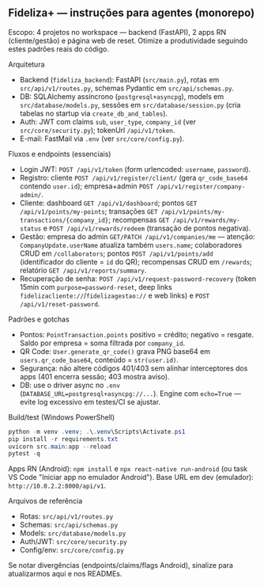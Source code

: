 ## Fideliza+ — instruções para agentes (monorepo)

Escopo: 4 projetos no workspace — backend (FastAPI), 2 apps RN (cliente/gestão) e página web de reset. Otimize a produtividade seguindo estes padrões reais do código.

Arquitetura
- Backend (`fideliza_backend`): FastAPI (`src/main.py`), rotas em `src/api/v1/routes.py`, schemas Pydantic em `src/api/schemas.py`.
- DB: SQLAlchemy assíncrono (`postgresql+asyncpg`), models em `src/database/models.py`, sessões em `src/database/session.py` (cria tabelas no startup via `create_db_and_tables`).
- Auth: JWT com claims `sub`, `user_type`, `company_id` (ver `src/core/security.py`); tokenUrl `/api/v1/token`.
- E-mail: FastMail via `.env` (ver `src/core/config.py`).

Fluxos e endpoints (essenciais)
- Login JWT: `POST /api/v1/token` (form urlencoded: `username`, `password`).
- Registro: cliente `POST /api/v1/register/client/` (gera `qr_code_base64` contendo `user.id`); empresa+admin `POST /api/v1/register/company-admin/`.
- Cliente: dashboard `GET /api/v1/dashboard`; pontos `GET /api/v1/points/my-points`; transações `GET /api/v1/points/my-transactions/{company_id}`; recompensas `GET /api/v1/rewards/my-status` e `POST /api/v1/rewards/redeem` (transação de pontos negativa).
- Gestão: empresa do admin `GET/PATCH /api/v1/companies/me` — atenção: `CompanyUpdate.userName` atualiza também `users.name`; colaboradores CRUD em `/collaborators`; pontos `POST /api/v1/points/add` (identificador do cliente = `id` do QR); recompensas CRUD em `/rewards`; relatório `GET /api/v1/reports/summary`.
- Recuperação de senha: `POST /api/v1/request-password-recovery` (token 15min com `purpose=password-reset`, deep links `fidelizacliente://`/`fidelizagestao://` e web links) e `POST /api/v1/reset-password`.

Padrões e gotchas
- Pontos: `PointTransaction.points` positivo = crédito; negativo = resgate. Saldo por empresa = soma filtrada por `company_id`.
- QR Code: `User.generate_qr_code()` grava PNG base64 em `users.qr_code_base64`, conteúdo = `str(user.id)`.
- Segurança: não altere códigos 401/403 sem alinhar interceptores dos apps (401 encerra sessão; 403 mostra aviso).
- DB: use o driver async no `.env` (`DATABASE_URL=postgresql+asyncpg://...`). Engine com `echo=True` — evite log excessivo em testes/CI se ajustar.

Build/test (Windows PowerShell)
```powershell
python -m venv .venv; .\.venv\Scripts\Activate.ps1
pip install -r requirements.txt
uvicorn src.main:app --reload
pytest -q
```
Apps RN (Android): `npm install` e `npx react-native run-android` (ou task VS Code "Iniciar app no emulador Android"). Base URL em dev (emulador): `http://10.0.2.2:8000/api/v1`.

Arquivos de referência
- Rotas: `src/api/v1/routes.py`
- Schemas: `src/api/schemas.py`
- Models: `src/database/models.py`
- Auth/JWT: `src/core/security.py`
- Config/env: `src/core/config.py`

Se notar divergências (endpoints/claims/flags Android), sinalize para atualizarmos aqui e nos READMEs.
